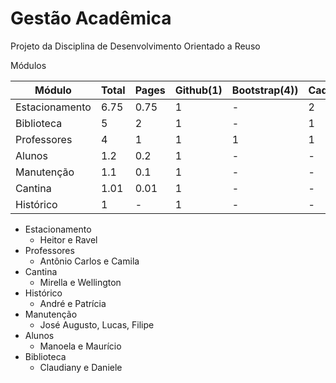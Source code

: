 Gestão Acadêmica
===============

Projeto da Disciplina de Desenvolvimento Orientado a Reuso 

Módulos
	
|Módulo  | Total | Pages| Github(1)|Bootstrap(4))|Cadastro(3)|Listar(2)|Salvar(5)|
|--------|-------|------|----------|-------------|-----------|---------|---------|
|Estacionamento |6.75| 0.75 | 1 | - | 2 | 2 | STORAGE(1)|
|Biblioteca | 5|  2| 1 |- | 1 | 1 |- |
|Professores| 4 |1 |1 | 1 | 1 | - | - |
|Alunos  | 1.2 | 0.2|1 | - |-  | - |- |
|Manutenção| 1.1 |0.1| 1 | - | - | - | -|
|Cantina | 1.01 |0.01 |1 |- | - | - | -|
|Histórico | 1 |-| 1 | -| - | - |- |


- Estacionamento
	- 	Heitor e Ravel
- Professores
	- Antônio Carlos e Camila
- Cantina
	- Mirella e Wellington
- Histórico
	- André e Patrícia
- Manutenção
	- José Augusto, Lucas, Filipe
- Alunos
	- Manoela e Maurício
- Biblioteca
	- Claudiany e Daniele
